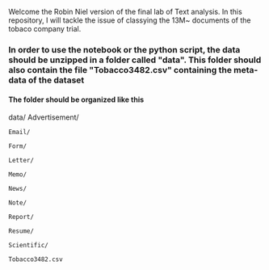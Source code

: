 Welcome the Robin Niel version of the final lab of Text analysis. 
In this repository, I will tackle the issue of classying the 13M~ documents of the tobaco company trial. 
### In order to use the notebook or the python script, the data should be unzipped in a folder called "data". This folder should also contain the file "Tobacco3482.csv" containing the meta-data of the dataset
#### The folder should be organized like this 
data/
	Advertisement/

	Email/

	Form/

	Letter/

	Memo/

	News/

	Note/

	Report/

	Resume/

	Scientific/

	Tobacco3482.csv
